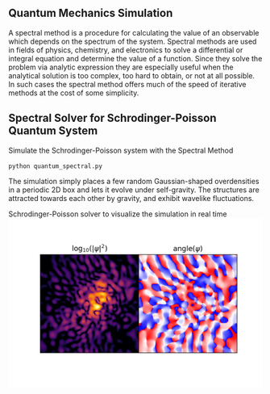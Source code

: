 
## Quantum Mechanics Simulation

A spectral method is a procedure for calculating the value of an observable which depends on the spectrum of the system.  Spectral methods are used in fields of physics, chemistry, and electronics to solve a differential or integral equation and determine the value of a function.  Since they solve the problem via analytic expression they are especially useful when the analytical solution is too complex, too hard to obtain, or not at all possible.  In such cases the spectral method offers much of the speed of iterative methods at the cost of some simplicity.

## Spectral Solver for Schrodinger-Poisson Quantum System

Simulate the Schrodinger-Poisson system with the Spectral Method

```
python quantum_spectral.py
```

The simulation simply places a few random Gaussian-shaped overdensities in a periodic 2D box and lets it evolve under self-gravity. The structures are attracted towards each other by gravity, and exhibit wavelike fluctuations.

Schrodinger-Poisson solver to visualize the simulation in real time
![Simulation](.assets/quantumspectral.png)
